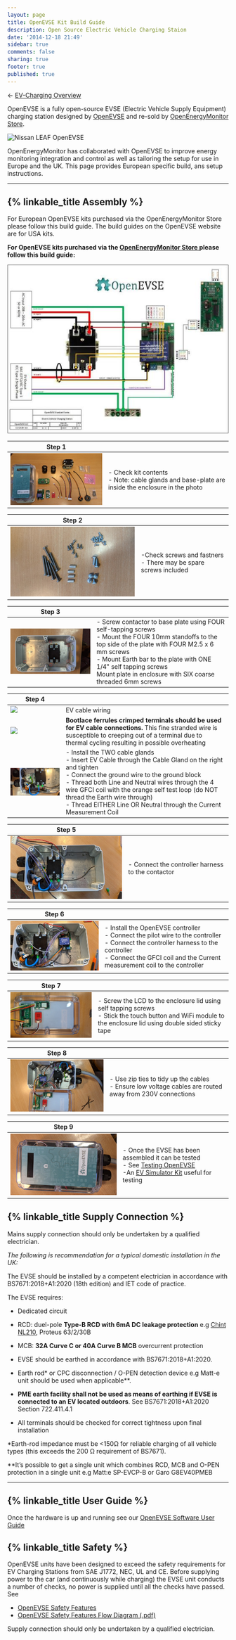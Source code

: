```yaml
---
layout: page
title: OpenEVSE Kit Build Guide
description: Open Source Electric Vehicle Charging Staion
date: '2014-12-18 21:49'
sidebar: true
comments: false
sharing: true
footer: true
published: true
---
```


<p>&larr; <a href="/integrations/ev-charging/">EV-Charging Overview</a></p>

OpenEVSE is a fully open-source EVSE (Electric Vehicle Supply Equipment) charging station designed by [OpenEVSE](http://openevse.com) and re-sold by [OpenEnergyMonitor Store](https://openenergymonitor.com/openevse-wifi-emoncms-ev-charging-station-kit/?ctk=cf86cd83-ac4d-4f18-a852-0b8fa1eb427a).

![Nissan LEAF OpenEVSE](/images/integrations/openevse-banner.png)


<p class='note'>
OpenEnergyMonitor has collaborated with OpenEVSE to improve energy monitoring integration and control as well as tailoring the setup for use in Europe and the UK. This page provides European specific build, ans setup instructions.
</p>

***

## {% linkable_title Assembly %}

<p class='note'>
For European OpenEVSE kits purchased via the OpenEnergyMonitor Store please follow this build guide. The build guides on the OpenEVSE website are for USA kits. 
</p>

**For OpenEVSE kits purchased via the [OpenEnergyMonitor Store ](https://shop.openenergymonitor.com/evse/) please follow this build guide:**

[![](/images/integrations/ev-charging/evse-build/evse-build-0-thumb.png.jpg)](/images/integrations/ev-charging/evse-build/evse-build-0.png.jpg)

| Step 1   |  |
| -------- | ----------- |
|[![](/images/integrations/ev-charging/evse-build/evse-build-1-thumb.png.jpg)](/images/integrations/ev-charging/evse-build/evse-build-1.png.jpg) |- Check kit contents<br>- Note: cable glands and base-plate are inside the enclosure in the photo  |

| Step 2   |  |
| -------- | ----------- |
|[![](/images/integrations/ev-charging/evse-build/evse-build-2-thumb.png.jpg)](/images/integrations/ev-charging/evse-build/evse-build-2.png.jpg) | -Check screws and fastners<br>- There may be spare screws included |




| Step 3   |  |
| -------- | ----------- |
|[![](/images/integrations/ev-charging/evse-build/evse-build-3-thumb.png.jpg)](/images/integrations/ev-charging/evse-build/evse-build-3.png.jpg) |- Screw contactor to base plate using FOUR self-tapping screws<br>- Mount the FOUR 10mm standoffs to the top side of the plate with FOUR M2.5 x 6 mm screws<br>- Mount Earth bar to the plate with ONE 1/4" self tapping screws<br>Mount plate in enclosure with SIX coarse threaded 6mm screws  |



| Step 4   |  |
| -------- | ----------- |
|[![](/images/integrations/oem-ev-cable-wire.jpg)](/images/integrations/oem-ev-cable-wire.jpg)| EV cable wiring |
|[![](/images/integrations/crimped-evse-wire.png)](/images/integrations/crimped-evse-wire.png)| **Bootlace ferrules crimped terminals should be used for EV cable connections.** This fine stranded wire is susceptible to creeping out of a terminal due to thermal cycling resulting in possible overheating |
|[![](/images/integrations/ev-charging/evse-build/evse-build-4-thumb.png.jpg)](/images/integrations/ev-charging/evse-build/evse-build-4.png.jpg) |- Install the TWO cable glands<br>- Insert EV Cable through the Cable Gland on the right and tighten<br>- Connect the ground wire to the ground block<br>- Thread both Line and Neutral wires through the 4 wire GFCI coil with the orange self test loop (do NOT thread the Earth wire through)<br>- Thread EITHER Line OR Neutral through the Current Measurement Coil |


| Step 5   |  |
| -------- | ----------- |
|[![](/images/integrations/ev-charging/evse-build/evse-build-5-thumb.png.jpg)](/images/integrations/ev-charging/evse-build/evse-build-5.png.jpg) |- Connect the controller harness to the contactor  |

| Step 6   |  |
| -------- | ----------- |
|[![](/images/integrations/ev-charging/evse-build/evse-build-6-thumb.png.jpg)](/images/integrations/ev-charging/evse-build/evse-build-6.png.jpg) |- Install the OpenEVSE controller<br>- Connect the pilot wire to the controller<br>- Connect the controller harness to the controller<br>- Connect the GFCI coil and the Current measurement coil to the controller  |

| Step 7   |  |
| -------- | ----------- |
|[![](/images/integrations/ev-charging/evse-build/evse-build-7-thumb.png.jpg)](/images/integrations/ev-charging/evse-build/evse-build-7.png.jpg) |- Screw the LCD to the enclosure lid using self tapping screws<br>- Stick the touch button and WiFi module to the enclosure lid using double sided sticky tape  |

| Step 8   |  |
| -------- | ----------- |
|[![](/images/integrations/ev-charging/evse-build/evse-build-8-thumb.png.jpg)](/images/integrations/ev-charging/evse-build/evse-build-8.png.jpg) |- Use zip ties to tidy up the cables<br>- Ensure low voltage cables are routed away from 230V connections  |

| Step 9   |  |
| -------- | ----------- |
|[![](/images/integrations/ev-charging/evse-build/evse-build-9-thumb.png.jpg)](/images/integrations/ev-charging/evse-build/evse-build-9.png.jpg) |- Once the EVSE has been assembled it can be tested<br>- See [Testing OpenEVSE](https://openevse.dozuki.com/Guide/Testing+Basic+and+Advanced/12)<br>-An [EV Simulator Kit](https://shop.openenergymonitor.com/ev-simulator-kit/) useful for testing  |




## {% linkable_title Supply Connection %}

<p class='note warning'>
Mains supply connection should only be undertaken by a qualified electrician.
</p>

*The following is recommendation for a typical domestic installation in the UK:*

The EVSE should be installed by a competent electrician in accordance with BS7671:2018+A1:2020 (18th edition) and IET code of practice.

The EVSE requires:
 
- Dedicated circuit 
- RCD: duel-pole **Type-B RCD with 6mA DC leakage protection** e.g [Chint NL210](https://shop.openenergymonitor.com/type-b-rcd-1p-n-chint-nl210-63-263-30/
), Proteus 63/2/30B 
      
- MCB: **32A Curve C or 40A Curve B MCB** overcurrent protection
  
- EVSE should be earthed in accordance with BS7671:2018+A1:2020. 
- Earth rod* or CPC disconnection / O-PEN detection device e.g Matt-e unit should be used when applicable**. 
- **PME earth facility shall not be used as means of earthing if EVSE is connected to an EV located outdoors**. See BS7671:2018+A1:2020 Section 722.411.4.1
  
- All terminals should be checked for correct tightness upon final installation

*Earth-rod impedance must be <150Ω for reliable charging of all vehicle types (this exceeds the 200 Ω requirement of BS7671).

**It’s possible to get a single unit which combines RCD, MCB and O-PEN protection in a single unit e.g Matt:e SP-EVCP-B or Garo G8EV40PMEB

***



## {% linkable_title User Guide %}

Once the hardware is up and running see our [OpenEVSE Software User Guide](https://guide.openenergymonitor.org/integrations/evse-setup/)

## {% linkable_title Safety %}

OpenEVSE units have been designed to exceed the safety requirements for EV Charging Stations from SAE J1772, NEC, UL and CE. Before supplying power to the car (and continuously while charging) the EVSE unit conducts a number of checks, no power is supplied until all the checks have passed. See

- [OpenEVSE Safety Features](https://openev.freshdesk.com/support/solutions/articles/6000113537-openevse-safety-features)
- [OpenEVSE Safety Features Flow Diagram (.pdf)](/images/integrations/OpenEVSE_flowchart.pdf)

<p class='note warning'>
Supply connection should only be undertaken by a qualified electrician.
</p>
